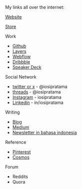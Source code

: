 My links all over the internet: 

[Website](https://iosipratama.com/)

[Store](store.iosipratama.com)

Work
- [Github](https://github.com/iosipratama) 
- [Layers](https://layers.to/iosipratama)
- [Webflow](https://webflow.com/@iosipratama)
- [Dribbble](https://dribbble.com/iosipratama)
- [Speaker Deck](https://speakerdeck.com/iosipratama)

Social Network
- [twitter or x](https://twitter.com/iosipratama) - @iosipratama
- [threads](https://www.threads.com/@iosipratama) - @iosipratama
- [Instagram](https://www.instagram.com/iosipratama/) - iosipratama
- [Linkedin](https://www.linkedin.com/in/iosipratama/) - in/iosipratama

Writing 
- [Blog](https://iosipratama.com/blog)
- [Medium](https://medium.com/@iosipratama)
- [Newsletter in bahasa indonesia](https://iosipratama.substack.com/) 

Reference
- [Pinterest](https://id.pinterest.com/iosipratama/)
- [Cosmos](https://www.cosmos.so/iosipratama)

Forum
- Reddits
- Quora

